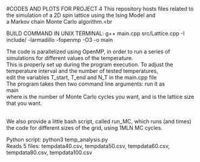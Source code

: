 #CODES AND PLOTS FOR PROJECT 4
This repository hosts files related to the simulation of a 2D spin lattice using the Ising Model and<br>
a Markov chain Monte Carlo algorithm.<br<br>

BUILD COMMAND IN UNIX TERMINAL: g++ main.cpp src/Lattice.cpp -I include/ -larmadillo -fopenmp -O3 -o main <br>

The code is parallelized using OpenMP, in order to run a series of simulations for different values of the temperature.<br>
This is properly set up during the program execution. To adjust the temperature interval and the number of tested temperatures,<br>
edit the variables  T_start, T_end and N_T in the main.cpp file<br>
The program takes then two command line arguments: run it as<br>
main <Ncycles> <L> <br>
where <Ncycles> is the number of Monte Carlo cycles you want, and <L> is the lattice size that you want.<br><br>


We also provide a little bash script, called run_MC, which runs (and times) the code for different sizes of the grid, using 1MLN MC cycles.<br>



Python script: python3 temp_analysis.py <br>
Reads 5 files: tempdata40.csv, tempdata50.csv, tempdata60.csv, tempdata80.csv, tempdata100.csv <br>




